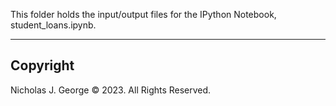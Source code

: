 This folder holds the input/output files for the IPython Notebook, student_loans.ipynb.

----

## Copyright

Nicholas J. George © 2023. All Rights Reserved.
